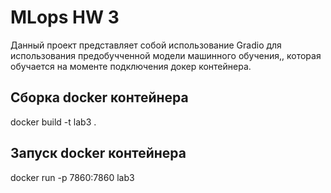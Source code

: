 # MLops HW 3

Данный проект представляет собой использование Gradio для использования предобучченной модели машинного обучения,, которая обучается на моменте подключения докер контейнера.


## Сборка docker контейнера
docker build -t lab3 . 

## Запуск docker контейнера
docker run -p 7860:7860 lab3 